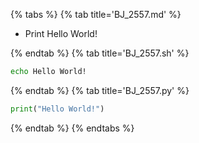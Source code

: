 {% tabs %}
{% tab title='BJ_2557.md' %}

* Print Hello World!

{% endtab %}
{% tab title='BJ_2557.sh' %}

```sh
echo Hello World!
```

{% endtab %}
{% tab title='BJ_2557.py' %}

```py
print("Hello World!")
```

{% endtab %}
{% endtabs %}